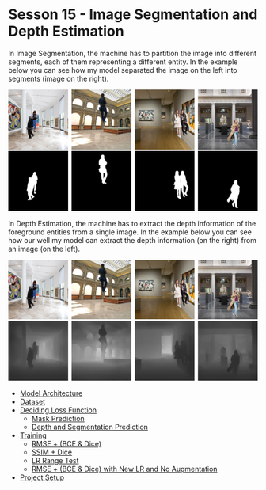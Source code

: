 # Sesson 15 - Image Segmentation and Depth Estimation


In Image Segmentation, the machine has to partition the image into different segments, each of them representing a different entity. In the example below you can see how my model separated the image on the left into segments (image on the right).

<p align="center">
  <img src="images/bg_fg_mask.png">
  <img src="images/mask.png">
</p>

In Depth Estimation, the machine has to extract the depth information of the foreground entities from a single image. In the example below you can see how our well my model can extract the depth information (on the right) from an image (on the left).

<p align="center">
  <img src="images/bg_fg_mask.png">
  <img src="images/bg_fg_depth_map_grid.png">
</p>



- [Model Architecture](docs/architecture.md)
- [Dataset](docs/dataset.md)
- [Deciding Loss Function](docs/deciding_loss_function.md)
  - [Mask Prediction](docs/deciding_loss_function.md#mask-prediction)
  - [Depth and Segmentation Prediction](docs/deciding_loss_function.md#depth-and-segmentation-prediction)
- [Training](docs/training.md)
  - [RMSE + (BCE & Dice)](docs/training.md#rmse--bce--dice)
  - [SSIM + Dice](docs/training.md#ssim--dice)
  - [LR Range Test](docs/training.md#lr-range-test)
  - [RMSE + (BCE & Dice) with New LR and No Augmentation](docs/training.md#rmse--bce--dice-with-new-lr-and-no-augmentation)
- [Project Setup](docs/project_setup.md)
